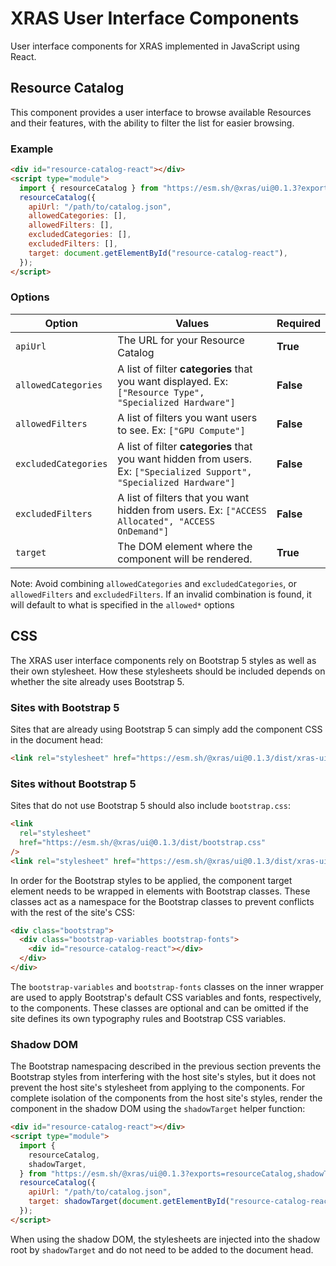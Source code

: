 # XRAS User Interface Components

User interface components for XRAS implemented in JavaScript using React.

## Resource Catalog

This component provides a user interface to browse available Resources and their features, with the ability to filter the list for easier browsing.

### Example

```html
<div id="resource-catalog-react"></div>
<script type="module">
  import { resourceCatalog } from "https://esm.sh/@xras/ui@0.1.3?exports=resourceCatalog";
  resourceCatalog({
    apiUrl: "/path/to/catalog.json",
    allowedCategories: [],
    allowedFilters: [],
    excludedCategories: [],
    excludedFilters: [],
    target: document.getElementById("resource-catalog-react"),
  });
</script>
```

### Options

| Option               | Values                                                                                                                 | Required  |
| -------------------- | ---------------------------------------------------------------------------------------------------------------------- | --------- |
| `apiUrl`             | The URL for your Resource Catalog                                                                                      | **True**  |
| `allowedCategories`  | A list of filter **categories** that you want displayed. Ex: `["Resource Type", "Specialized Hardware"]`               | **False** |
| `allowedFilters`     | A list of filters you want users to see. Ex: `["GPU Compute"]`                                                         | **False** |
| `excludedCategories` | A list of filter **categories** that you want hidden from users. Ex: `["Specialized Support", "Specialized Hardware"]` | **False** |
| `excludedFilters`    | A list of filters that you want hidden from users. Ex: `["ACCESS Allocated", "ACCESS OnDemand"]`                       | **False** |
| `target`             | The DOM element where the component will be rendered.                                                                  | **True**  |

Note: Avoid combining `allowedCategories` and `excludedCategories`, or `allowedFilters` and `excludedFilters`. If an invalid combination is found, it will default to what is specified in the `allowed*` options

## CSS

The XRAS user interface components rely on Bootstrap 5 styles as well as their own stylesheet. How these stylesheets should be included depends on whether the site already uses Bootstrap 5.

### Sites with Bootstrap 5

Sites that are already using Bootstrap 5 can simply add the component CSS in the document head:

```html
<link rel="stylesheet" href="https://esm.sh/@xras/ui@0.1.3/dist/xras-ui.css" />
```

### Sites without Bootstrap 5

Sites that do not use Bootstrap 5 should also include `bootstrap.css`:

```html
<link
  rel="stylesheet"
  href="https://esm.sh/@xras/ui@0.1.3/dist/bootstrap.css"
/>
<link rel="stylesheet" href="https://esm.sh/@xras/ui@0.1.3/dist/xras-ui.css" />
```

In order for the Bootstrap styles to be applied, the component target element needs to be wrapped in elements with Bootstrap classes. These classes act as a namespace for the Bootstrap classes to prevent conflicts with the rest of the site's CSS:

```html
<div class="bootstrap">
  <div class="bootstrap-variables bootstrap-fonts">
    <div id="resource-catalog-react"></div>
  </div>
</div>
```

The `bootstrap-variables` and `bootstrap-fonts` classes on the inner wrapper are used to apply Bootstrap's default CSS variables and fonts, respectively, to the components. These classes are optional and can be omitted if the site defines its own typography rules and Bootstrap CSS variables.

### Shadow DOM

The Bootstrap namespacing described in the previous section prevents the Bootstrap styles from interfering with the host site's styles, but it does not prevent the host site's stylesheet from applying to the components. For complete isolation of the components from the host site's styles, render the component in the shadow DOM using the `shadowTarget` helper function:

```html
<div id="resource-catalog-react"></div>
<script type="module">
  import {
    resourceCatalog,
    shadowTarget,
  } from "https://esm.sh/@xras/ui@0.1.3?exports=resourceCatalog,shadowTarget";
  resourceCatalog({
    apiUrl: "/path/to/catalog.json",
    target: shadowTarget(document.getElementById("resource-catalog-react")),
  });
</script>
```

When using the shadow DOM, the stylesheets are injected into the shadow root by `shadowTarget` and do not need to be added to the document head.

